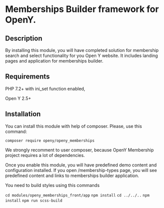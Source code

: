 # Memberships Builder framework for OpenY.

## Description

By installing this module, you will have completed solution for membership search and select functionality for you Open Y website.
It includes landing pages and application for memberships builder.

## Requirements

PHP 7.2+ with ini_set function enabled,

Open Y 2.5+

## Installation

You can install this module with help of composer. Please, use this command:

`composer require openy/openy_memberships`

We strongly recomment to user composer, because OpenY Membership project requires a lot of dependencies.

Once you enable this module, you will have predefined demo content and configuration installed.
If you open /membership-types page, you will see predefined content and links to memberships builder application.

You need to build styles using this commands

`cd modules/openy_memberships_front/app`
`npm install`
`cd ../../..`
`npm install`
`npm run scss-build`
